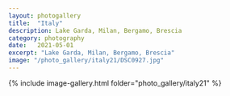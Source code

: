 ```yaml
---
layout: photogallery
title:  "Italy"
description: Lake Garda, Milan, Bergamo, Brescia 
category: photography
date:   2021-05-01
excerpt: "Lake Garda, Milan, Bergamo, Brescia"
image: "/photo_gallery/italy21/DSC0927.jpg"
---
```

<!-- ## Berlin Over The Years -->
{% include image-gallery.html folder="photo_gallery/italy21" %}
